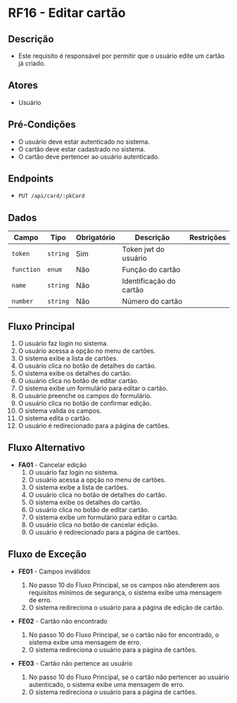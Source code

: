 # RF16 - Editar cartão

## Descrição

- Este requisito é responsável por permitir que o usuário edite um cartão já criado.

## Atores

- Usuário

## Pré-Condições

- O usuário deve estar autenticado no sistema.
- O cartão deve estar cadastrado no sistema.
- O cartão deve pertencer ao usuário autenticado.

## Endpoints

- `PUT /api/card/:pkCard`

## Dados

| Campo      | Tipo     | Obrigatório | Descrição               | Restrições |
|------------|----------|-------------|-------------------------|------------|
| `token`    | `string` | Sim         | Token jwt do usuário    |            |
| `function` | `enum`   | Não         | Função do cartão        |            |
| `name`     | `string` | Não         | Identificação do cartão |            |
| `number`   | `string` | Não         | Número do cartão        |            |

## Fluxo Principal

1. O usuário faz login no sistema.
2. O usuário acessa a opção no menu de cartões.
3. O sistema exibe a lista de cartões.
4. O usuário clica no botão de detalhes do cartão.
5. O sistema exibe os detalhes do cartão.
6. O usuário clica no botão de editar cartão.
7. O sistema exibe um formulário para editar o cartão.
8. O usuário preenche os campos do formulário.
9. O usuário clica no botão de confirmar edição.
10. O sistema valida os campos.
11. O sistema edita o cartão.
12. O usuário é redirecionado para a página de cartões.

## Fluxo Alternativo

- **FA01** - Cancelar edição
    1. O usuário faz login no sistema.
    2. O usuário acessa a opção no menu de cartões.
    3. O sistema exibe a lista de cartões.
    4. O usuário clica no botão de detalhes do cartão.
    5. O sistema exibe os detalhes do cartão.
    6. O usuário clica no botão de editar cartão.
    7. O sistema exibe um formulário para editar o cartão.
    8. O usuário clica no botão de cancelar edição.
    9. O usuário é redirecionado para a página de cartões.

## Fluxo de Exceção

- **FE01** - Campos inválidos
    1. No passo 10 do Fluxo Principal, se os campos não atenderem aos requisitos mínimos de segurança, o sistema exibe
       uma mensagem de erro.
    2. O sistema redireciona o usuário para a página de edição de cartão.

- **FE02** - Cartão não encontrado
    1. No passo 10 do Fluxo Principal, se o cartão não for encontrado, o sistema exibe uma mensagem de erro.
    2. O sistema redireciona o usuário para a página de cartões.

- **FE03** - Cartão não pertence ao usuário
    1. No passo 10 do Fluxo Principal, se o cartão não pertencer ao usuário autenticado, o sistema exibe uma mensagem de
       erro.
    2. O sistema redireciona o usuário para a página de cartões.